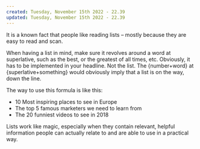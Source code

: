 ```yaml
---
created: Tuesday, November 15th 2022 - 22.39
updated: Tuesday, November 15th 2022 - 22.39
---
```

It is a known fact that people like reading lists – mostly because they are easy to read and scan.

When having a list in mind, make sure it revolves around a word at superlative, such as the best, or the greatest of all times, etc. Obviously, it has to be implemented in your headline. Not the list. The {number+word} at {superlative+something} would obviously imply that a list is on the way, down the line.

The way to use this formula is like this:

-   10 Most inspiring places to see in Europe
-   The top 5 famous marketers we need to learn from
-   The 20 funniest videos to see in 2018

Lists work like magic, especially when they contain relevant, helpful information people can actually relate to and are able to use in a practical way.